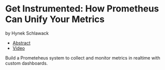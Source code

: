 # Get Instrumented: How Prometheus Can Unify Your Metrics
by Hynek Schlawack

- [Abstract](https://us.pycon.org/2016/schedule/presentation/1601/)
- [Video](https://www.youtube.com/watch?v=b-qLOY5ChnQ)

Build a Prometeheus system to collect and monitor metrics in realtime with custom dashboards.
